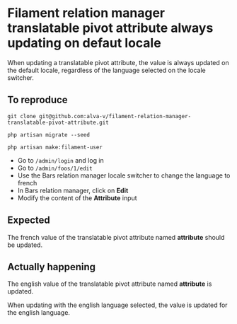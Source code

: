 # Filament relation manager translatable pivot attribute always updating on defaut locale
When updating a translatable pivot attribute, the value is always updated on the default locale, regardless of the language selected on the locale switcher.

## To reproduce
```
git clone git@github.com:alva-v/filament-relation-manager-translatable-pivot-attribute.git

php artisan migrate --seed

php artisan make:filament-user
```
* Go to `/admin/login` and log in
* Go to `/admin/foos/1/edit`
* Use the Bars relation manager locale switcher to change the language to french
* In Bars relation manager, click on __Edit__
* Modify the content of the __Attribute__ input

## Expected
The french value of the translatable pivot attribute named __attribute__ should be updated.

## Actually happening
The english value of the translatable pivot attribute named __attribute__ is updated.

When updating with the english language selected, the value is updated for the english language.
